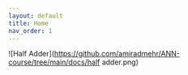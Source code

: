```yaml
---
layout: default
title: Home
nav_order: 1
---
```


![Half Adder](https://github.com/amiradmehr/ANN-course/tree/main/docs/half adder.png)
